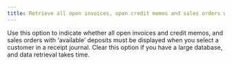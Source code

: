 ```yaml
---
title: Retrieve all open invoices, open credit memos and sales orders with deposits when a customer is selected in a receipt journal
---
```



Use this option to indicate whether all open invoices and credit memos,  and sales orders with ‘available’ deposits must be displayed when you  select a customer in a receipt journal. Clear this option if you have  a large database, and data retrieval takes time.

